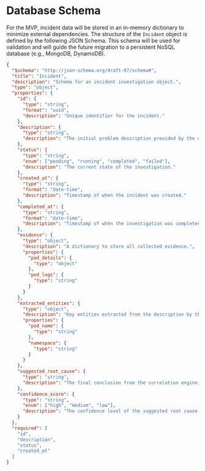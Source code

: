 # Database Schema

For the MVP, incident data will be stored in an in-memory dictionary to minimize external dependencies. The structure of the `Incident` object is defined by the following JSON Schema. This schema will be used for validation and will guide the future migration to a persistent NoSQL database (e.g., MongoDB, DynamoDB).

```json
{
  "$schema": "http://json-schema.org/draft-07/schema#",
  "title": "Incident",
  "description": "Schema for an incident investigation object.",
  "type": "object",
  "properties": {
    "id": {
      "type": "string",
      "format": "uuid",
      "description": "Unique identifier for the incident."
    },
    "description": {
      "type": "string",
      "description": "The initial problem description provided by the user."
    },
    "status": {
      "type": "string",
      "enum": ["pending", "running", "completed", "failed"],
      "description": "The current state of the investigation."
    },
    "created_at": {
      "type": "string",
      "format": "date-time",
      "description": "Timestamp of when the incident was created."
    },
    "completed_at": {
      "type": "string",
      "format": "date-time",
      "description": "Timestamp of when the investigation was completed."
    },
    "evidence": {
      "type": "object",
      "description": "A dictionary to store all collected evidence.",
      "properties": {
        "pod_details": {
          "type": "object"
        },
        "pod_logs": {
          "type": "string"
        }
      }
    },
    "extracted_entities": {
      "type": "object",
      "description": "Key entities extracted from the description by the LLM.",
      "properties": {
        "pod_name": {
          "type": "string"
        },
        "namespace": {
          "type": "string"
        }
      }
    },
    "suggested_root_cause": {
      "type": "string",
      "description": "The final conclusion from the correlation engine."
    },
    "confidence_score": {
      "type": "string",
      "enum": ["high", "medium", "low"],
      "description": "The confidence level of the suggested root cause."
    }
  },
  "required": [
    "id",
    "description",
    "status",
    "created_at"
  ]
}
```
